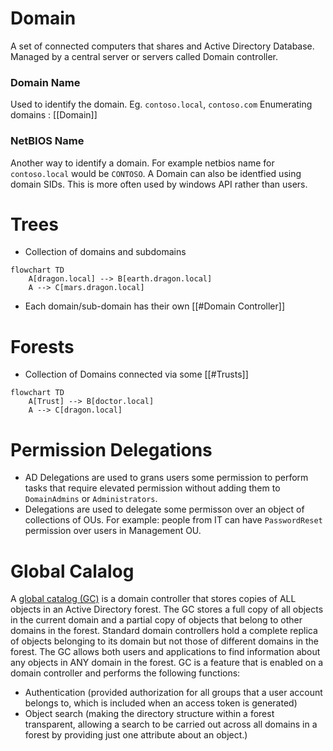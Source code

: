 # Domain
A set of connected computers that shares and Active Directory Database. Managed by a central server or servers called Domain controller.
### Domain Name
Used to identify the domain.
Eg. `contoso.local`, `contoso.com`
Enumerating domains : [[Domain]]
### NetBIOS Name
Another way to identify a domain. For example netbios name for `contoso.local` would be `CONTOSO`. 
A Domain can also be identfied using domain SIDs. This is more often used by windows API rather than users.
# Trees
- Collection of domains and subdomains
```mermaid
flowchart TD
	A[dragon.local] --> B[earth.dragon.local]
	A --> C[mars.dragon.local]
```
- Each domain/sub-domain has their own [[#Domain Controller]]

# Forests
- Collection of Domains connected via some [[#Trusts]]
```mermaid
flowchart TD
	A[Trust] --> B[doctor.local]
	A --> C[dragon.local]
```
# Permission Delegations
- AD Delegations are used to grans users some permission to perform tasks that require elevated permission without adding them to `DomainAdmins` or `Administrators`.
- Delegations are used to delegate some permisson over an object of collections of OUs. For example: people from IT can have `PasswordReset` permission over users in Management OU.

# Global Calalog
A [global catalog (GC)](https://docs.microsoft.com/en-us/windows/win32/ad/global-catalog) is a domain controller that stores copies of ALL objects in an Active Directory forest. The GC stores a full copy of all objects in the current domain and a partial copy of objects that belong to other domains in the forest. Standard domain controllers hold a complete replica of objects belonging to its domain but not those of different domains in the forest. The GC allows both users and applications to find information about any objects in ANY domain in the forest. GC is a feature that is enabled on a domain controller and performs the following functions:

- Authentication (provided authorization for all groups that a user account belongs to, which is included when an access token is generated)
- Object search (making the directory structure within a forest transparent, allowing a search to be carried out across all domains in a forest by providing just one attribute about an object.)